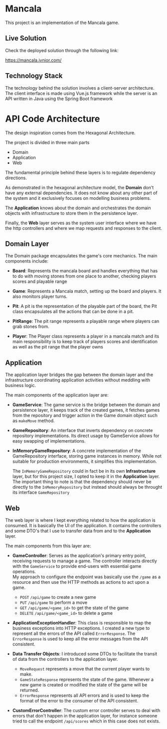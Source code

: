 # Mancala

This project is an implementation of the Mancala game.

## Live Solution

Check the deployed solution through the following link:

https://mancala.jvnior.com/

## Technology Stack

The technology behind the solution involves a client-server architecture. The client interface is made using Vue.js framework while the server is an API written in Java using the Spring Boot framework

# API Code Architecture

The design inspiration comes from the Hexagonal Architecture.

The project is divided in three main parts

- Domain
- Application
- Web

The fundamental principle behind these layers is to regulate dependency directions.

As demonstrated in the hexagonal architecture model, the **Domain** don't have any external dependencies. It does not know about any other part of the system and it exclusively focuses on modelling business problems.

The **Application** knows about the domain and orchestrates the domain objects with infrastructure to store them in the persistence layer.

Finally, the **Web** layer serves as the system user interface where we have the http controllers and where we map requests and responses to the client.

## Domain Layer

The Domain package encapsulates the game's core mechanics. The main components include:

- **Board**: Represents the mancala board and handles everything that has to do with moving stones from one place to another, checking players scores and playable range

- **Game**: Represents a Mancala match, setting up the board and players. It also monitors player turns. 

- **Pit**: A pit is the representation of the playable part of the board, the Pit class encapsulates all the actions that can be done in a pit.

- **PitRange**: The pit range represents a playable range where players can grab stones from.

- **Player**: The Player class represents a player in a mancala match and its main responsibility is to keep track of players scores and identification as well as the pit range that the player owns

## Application

The application layer bridges the gap between the domain layer and the infrastructure coordinating application activities without meddling with business logic.

The main components of the application layer are:

- **GameService**: The game service is the bridge between the domain and persistence layer, it keeps track of the created games, it fetches games from the repository and trigger action in the Game domain object such as `makeMove` method.

- **GameRepository**: An interface that inverts dependency on concrete repository implementations. Its direct usage by GameService allows for easy swapping of implementations.

- **InMemoryGameRepository**: A concrete implementation of the GameRepository interface, storing game instances in memory. While not suitable for production environments, it simplifies this implementation.

  The `InMemoryGameRepository` could in fact be in its own **Infrastructure** layer, but for this project size, I opted to keep it in the **Application** layer. The important thing to note is that the dependency should never be directly to the `InMemoryRepository` but instead should always be throught its interface `GameRepository`

## Web

The web layer is where I kept everything related to how the application is consumed. It is basically the UI of the application. It contains the controllers and some DTO's that I use to transfer data from and to the **Application** layer.

The main components from this layer are:

- **GameController**: Serves as the application's primary entry point, receiving requests to manage a game. The controller interacts directly with the `GameService` to provide end-users with essential game operations.  
My approach to configure the endpoint was basically use the `/game` as a resource and then use the HTTP methods as actions to act upon a game.
  - `POST` `/api/game` to create a new game
  - `PUT` `/api/game` to perform a move
  - `GET` `/api/game/<game_id>` to get the state of the game
  - `DELETE` `/api/game/<game_id>` to delete a game  

- **ApplicationExceptionHandler**: This class is responsible to map the business exceptions into HTTP exceptions. I created a new type to represent all the errors of the API called `ErrorResponse`. The `ErrorResponse` is used to keep all the error messages from the API consistent.

- **Data Transfer Objects**: I introduced some DTOs to facilitate the transit of data from the controllers to the application layer.  
  -  `MoveRequest` represents a move that the current player wants to make.  
  -  `GameStateResponse` represents the state of the game. Whenever a new game is created or modified the state of the game will be returned.  
  - `ErrorResponse` represents all API errors and is used to keep the format of the error to the consumer of the API consistent.

- **CustomErrorController**: The custom error controller serves to deal with errors that don't happen in the application layer, for instance someone tried to call the endpoint `/api/scores` which in this case does not exists.